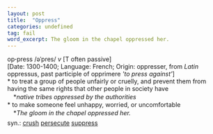 ```yaml
---
layout: post
title:  "Oppress"
categories: undefined
tag: fail
word_excerpt: The gloom in the chapel oppressed her.
---
```

<DIV style="MARGIN: 0px 0px 5px">op<B>·</B>press /əˈpres/ <I>v</I> [T often passive] <BR>[Date: 1300-1400; Language: French; Origin: oppresser, from <I>Latin</I> oppressus, past participle of opprimere <I>'to press against'</I>]<BR>* to treat a group of people unfairly or cruelly, and prevent them from having the same rights that other people in society have<BR>　*<I>native tribes oppressed by the authorities</I><BR>* to make someone feel unhappy, worried, or uncomfortable<BR>　*<I>The gloom in the chapel oppressed her.</I></DIV>
<DIV style="MARGIN: 0px 0px 5px">
<DIV style="MARGIN: 4px 0px">syn.: <A href="{{ site.baseurl }}/crush"><U>crush</U></A> <A href="{{ site.baseurl }}/persecute"><U>persecute</U></A> <A href="{{ site.baseurl }}/suppress"><U>suppress</U></A></DIV></DIV>

